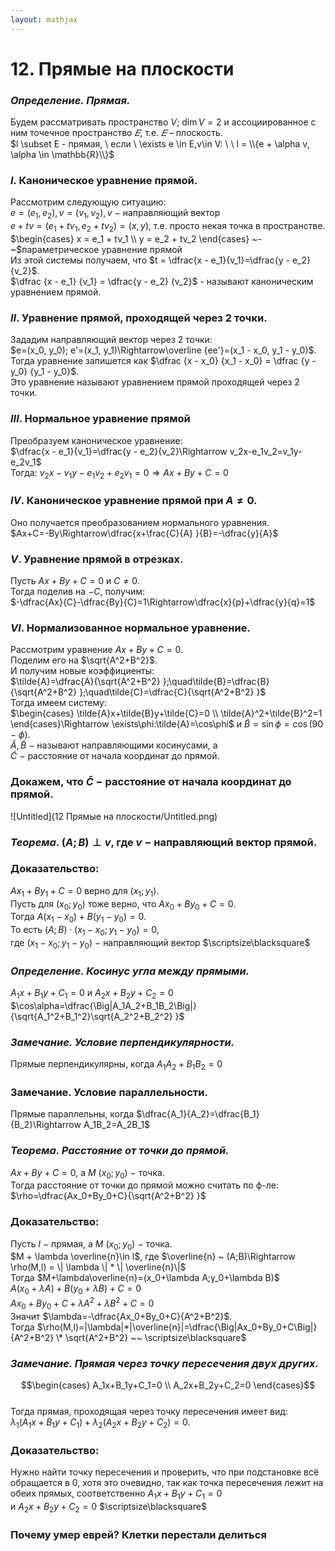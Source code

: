 ```yaml
---  
layout: mathjax  
---  
```

  
# 12. Прямые на плоскости  
  
### *Определение. Прямая.*  
Будем рассматривать пространство $V$; $\dim V = 2$ и ассоциированное с ним точечное пространство $𝐸$, т.е. $𝐸$ – плоскость.  
$l \subset E - прямая, \ если \ \exists e \in E,v\in V: \ \ l = \\{e + \alpha v, \alpha \in \mathbb{R}\\}$  
  
### $I.$ Каноническое уравнение прямой.  
Рассмотрим следующую ситуацию:  
$e = (e_1, e_2), v = (v_1, v_2), v~-$  направляющий вектор  
$e + tv = (e_1 + tv_1, e_2 + tv_2) = (x, y),$ т.е. просто некая точка в пространстве.  
$\begin{cases}  
x = e_1 + tv_1  
\\  
y = e_2 + tv_2  
\end{cases}  
~-~$параметрическое уравнение прямой  
Из этой системы получаем, что $t = \dfrac{x - e_1}{v_1}=\dfrac{y - e_2}{v_2}$.  
$\dfrac {x - e_1} {v_1} = \dfrac{y - e_2} {v_2}$ - называют каноническим уравнением прямой.  
  
### $II.$  Уравнение прямой, проходящей через 2 точки.  
Зададим направляющий вектор через 2 точки:  
$e=(x_0, y_0); e'=(x_1, y_1)\Rightarrow\overline {ee'}=(x_1 - x_0, y_1 - y_0)$.  
Тогда уравнение запишется как  $\dfrac {x - x_0} {x_1 - x_0} = \dfrac {y - y_0} {y_1 - y_0}$.  
Это уравнение называют уравнением прямой проходящей через 2 точки.  
  
### $III.$ Нормальное уравнение прямой  
Преобразуем каноническое уравнение:  
$\dfrac{x - e_1}{v_1}=\dfrac{y - e_2}{v_2}\Rightarrow v_2x-e_1v_2=v_1y-e_2v_1$  
Тогда: $v_2x-v_1y-e_1v_2+e_2v_1=0\Rightarrow Ax + By +C = 0$  
  
### $IV.$ Каноническое уравнение прямой при $A\ne0$.  
Оно получается преобразованием нормального уравнения.  
$Ax+C=-By\Rightarrow\dfrac{x+\frac{C}{A} }{B}=-\dfrac{y}{A}$  
  
### $V.$ Уравнение прямой в отрезках.  
Пусть $Ax+By+C=0$ и $C\ne0$.  
Тогда поделив на $-C$, получим:  
$-\dfrac{Ax}{C}-\dfrac{By}{C}=1\Rightarrow\dfrac{x}{p}+\dfrac{y}{q}=1$  
  
### $VI.$ Нормализованное нормальное уравнение.  
Рассмотрим уравнение $Ax+By+C=0$.  
Поделим его на $\sqrt{A^2+B^2}$.  
И получим новые коэффициенты:  
$\tilde{A}=\dfrac{A}{\sqrt{A^2+B^2} };\quad\tilde{B}=\dfrac{B}{\sqrt{A^2+B^2} };\quad\tilde{C}=\dfrac{C}{\sqrt{A^2+B^2} }$  
Тогда имеем систему:  
$\begin{cases}  
\tilde{A}x+\tilde{B}y+\tilde{C}=0  
\\  
\tilde{A}^2+\tilde{B}^2=1  
\end{cases}\Rightarrow \exists\phi:\tilde{A}=\cos\phi$ и $\tilde{B}=\sin\phi=\cos(90-\phi)$.  
$\tilde{A}, \tilde{B}~-~$называют направляющими косинусами, а  
$\tilde{C}~-~$расстояние от начала координат до прямой.  
  
### Докажем, что $\tilde{C}~-~$расстояние от начала координат до прямой.  
  
![Untitled](12 Прямые на плоскости/Untitled.png)  
  
### *Теорема*. $(A;B)\perp v$, где $v~-~$направляющий вектор прямой.  
  
### Доказательство:  
$Ax_1+By_1+C=0$ верно для $(x_1;y_1)$.  
Пусть для $(x_0;y_0)$ тоже верно, что $Ax_0+By_0+C=0$.  
Тогда $A(x_1-x_0)+B(y_1-y_0)=0$.  
То есть $(A;B)\cdot(x_1-x_0;y_1-y_0)=0$,  
где $(x_1-x_0;y_1-y_0)~-~$направляющий вектор  $\scriptsize\blacksquare$  
  
### *Определение. Косинус угла между прямыми.*  
$A_1x+B_1y+C_1=0$ и $A_2x+B_2y+C_2=0$  
$\cos\alpha=\dfrac{\Big|A_1A_2+B_1B_2\Big|}{\sqrt{A_1^2+B_1^2}\sqrt{A_2^2+B_2^2} }$  
  
### *Замечание. Условие перпендикулярности.*  
Прямые перпендикулярны, когда $A_1A_2+B_1B_2=0$  
  
### Замечание. Условие параллельности.  
Прямые параллельны, когда $\dfrac{A_1}{A_2}=\dfrac{B_1}{B_2}\Rightarrow A_1B_2=A_2B_1$  
  
### *Теорема. Расстояние от точки до прямой.*  
$Ax+By+C=0$, а $M~(x_0;y_0)~-~$точка.  
Тогда расстояние от точки до прямой можно считать по ф-ле:  
$\rho=\dfrac{Ax_0+By_0+C}{\sqrt{A^2+B^2} }$  
  
### Доказательство:  
Пусть $l~-~$прямая, а $M~(x_0;y_0)~-~$точка.  
$M + \lambda \overline{n}\in l$, где $\overline{n} ~ (A;B)\Rightarrow \rho(M,l) = \| \lambda \| * \| \overline{n}\|$  
Тогда $M+\lambda\overline{n}=(x_0+\lambda A;y_0+\lambda B)$  
$A(x_0+\lambda A)+B(y_0+\lambda B)+C=0$  
$Ax_0+By_0+C+\lambda A^2+\lambda B^2+C=0$  
Значит $\lambda=-\dfrac{Ax_0+By_0+C}{A^2+B^2}$.  
Тогда $\rho(M,l)=|\lambda|*|\overline{n}|=\dfrac{\Big|Ax_0+By_0+C\Big|}{A^2+B^2} \* \sqrt{A^2+B^2} ~~ \scriptsize\blacksquare$  
  
### *Замечание. Прямая через точку пересечения двух других.*  
$$\begin{cases}  
A_1x+B_1y+C_1=0  
\\  
A_2x+B_2y+C_2=0  
\end{cases}$$  
Тогда прямая, проходящая через точку пересечения имеет вид:  
$\lambda_1(A_1x+B_1y+C_1)+\lambda_2(A_2x+B_2y+C_2)=0$.  
  
### Доказательство:  
Нужно найти точку пересечения и проверить, что при подстановке всё обращается в 0, хотя это очевидно, так как точка пересечения лежит на обеих прямых, соответственно $A_1x+B_1y+C_1=0$  
и $A_2x+B_2y+C_2=0$  $\scriptsize\blacksquare$  
  
### Почему умер еврей? Клетки перестали делиться  
